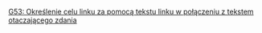 [G53: Określenie celu linku za pomocą tekstu linku w połączeniu z tekstem otaczającego zdania](https://www.w3.org/TR/WCAG20-TECHS/G53.html)